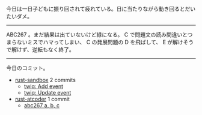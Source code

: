 今日は一日子どもに振り回されて疲れている。日に当たりながら動き回るとだいたいダメ。

---

ABC267 。まだ結果は出ていないけど緑になる。 C で問題文の読み間違いとつまらないミスでハマってしまい、 C の発展問題の D を飛ばして、 E が解けそうで解けず、逆転もなく終了。

---

今日のコミット。

- [rust-sandbox](https://github.com/bouzuya/rust-sandbox) 2 commits
  - [twiq: Add event](https://github.com/bouzuya/rust-sandbox/commit/780734d01ec275db657736b4efd17feac0dc4a4d)
  - [twiq: Update event](https://github.com/bouzuya/rust-sandbox/commit/95e171b053fab1cd53f9ed15e2d4260d74eee429)
- [rust-atcoder](https://github.com/bouzuya/rust-atcoder) 1 commit
  - [abc267 a, b, c](https://github.com/bouzuya/rust-atcoder/commit/499fd85e7fbb17fcbe7a648aecc20b60679627ed)

